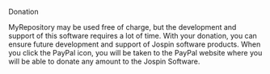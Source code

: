 Donation

MyRepository may be used free of charge, but the development and support of this software requires a lot of time. 
With your donation, you can ensure future development and support of Jospin software products. 
When you click the PayPal icon, you will be taken to the PayPal website where you will be able to donate any amount to the Jospin Software. 

